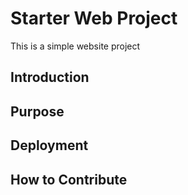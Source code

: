# Starter Web Project

This is a simple website project

## Introduction

## Purpose

## Deployment

## How to Contribute
